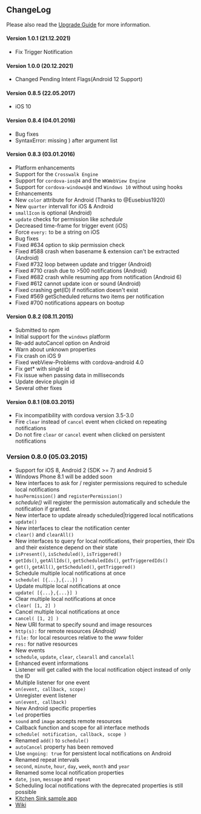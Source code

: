 ChangeLog
---------

Please also read the [Upgrade Guide](https://github.com/katzer/cordova-plugin-local-notifications/wiki/Upgrade-Guide) for more information.

#### Version 1.0.1 (21.12.2021)
- Fix Trigger Notification

#### Version 1.0.0 (20.12.2021)
- Changed Pending Intent Flags(Android 12 Support)

#### Version 0.8.5 (22.05.2017)
- iOS 10

#### Version 0.8.4 (04.01.2016)
- Bug fixes
 - SyntaxError: missing ) after argument list

#### Version 0.8.3 (03.01.2016)
- Platform enhancements
 - Support for the `Crosswalk Engine`
 - Support for `cordova-ios@4` and the `WKWebView Engine`
 - Support for `cordova-windows@4` and `Windows 10` without using hooks
- Enhancements
 - New `color` attribute for Android (Thanks to @Eusebius1920)
 - New `quarter` intervall for iOS & Android
 - `smallIcon` is optional (Android)
 - `update` checks for permission like _schedule_
 - Decreased time-frame for trigger event (iOS)
 - Force `every:` to be a string on iOS
- Bug fixes
 - Fixed #634 option to skip permission check
 - Fixed #588 crash when basename & extension can't be extracted (Android)
 - Fixed #732 loop between update and trigger (Android)
 - Fixed #710 crash due to >500 notifications (Android)
 - Fixed #682 crash while resuming app from notification (Android 6)
 - Fixed #612 cannot update icon or sound (Android)
 - Fixed crashing get(ID) if notification doesn't exist
 - Fixed #569 getScheduled returns two items per notification
 - Fixed #700 notifications appears on bootup

#### Version 0.8.2 (08.11.2015)
- Submitted to npm
- Initial support for the `windows` platform
- Re-add autoCancel option on Android
- Warn about unknown properties
- Fix crash on iOS 9
- Fixed webView-Problems with cordova-android 4.0
- Fix get* with single id
- Fix issue when passing data in milliseconds
- Update device plugin id
- Several other fixes

#### Version 0.8.1 (08.03.2015)

- Fix incompatibility with cordova version 3.5-3.0
- Fire `clear` instead of `cancel` event when clicked on repeating notifications
- Do not fire `clear` or `cancel` event when clicked on persistent notifications

### Version 0.8.0 (05.03.2015)

- Support for iOS 8, Android 2 (SDK >= 7) and Android 5
 - Windows Phone 8.1 will be added soon
- New interfaces to ask for / register permissions required to schedule local notifications
 - `hasPermission()` and `registerPermission()`
 - _schedule()_ will register the permission automatically and schedule the notification if granted.
- New interface to update already scheduled|triggered local notifications
 - `update()`
- New interfaces to clear the notification center
 - `clear()` and `clearAll()`
- New interfaces to query for local notifications, their properties, their IDs and their existence depend on their state
 - `isPresent()`, `isScheduled()`, `isTriggered()`
 - `getIds()`, `getAllIds()`, `getScheduledIds()`, `getTriggeredIds()`
 - `get()`, `getAll()`, `getScheduled()`, `getTriggered()`
- Schedule multiple local notifications at once
 - `schedule( [{...},{...}] )`
- Update multiple local notifications at once
 - `update( [{...},{...}] )`
- Clear multiple local notifications at once
 - `clear( [1, 2] )`
- Cancel multiple local notifications at once
 - `cancel( [1, 2] )`
- New URI format to specify sound and image resources
 - `http(s):` for remote resources _(Android)_
 - `file:` for local resources relative to the _www_ folder
 - `res:` for native resources
- New events
 - `schedule`, `update`, `clear`, `clearall` and `cancelall`
- Enhanced event informations
 - Listener will get called with the local notification object instead of only the ID
- Multiple listener for one event
 - `on(event, callback, scope)`
- Unregister event listener
 - `un(event, callback)`
- New Android specific properties
 - `led` properties
 - `sound` and `image` accepts remote resources
- Callback function and scope for all interface methods
 - `schedule( notification, callback, scope )`
- Renamed `add()` to `schedule()`
- `autoCancel` property has been removed
 - Use `ongoing: true` for persistent local notifications on Android
- Renamed repeat intervals
 - `second`, `minute`, `hour`, `day`, `week`, `month` and `year`
- Renamed some local notification properties
 - `date`, `json`, `message` and `repeat`
 - Scheduling local notifications with the deprecated properties is still possible
- [Kitchen Sink sample app](https://github.com/katzer/cordova-plugin-local-notifications/tree/example)
- [Wiki](https://github.com/katzer/cordova-plugin-local-notifications/wiki)
